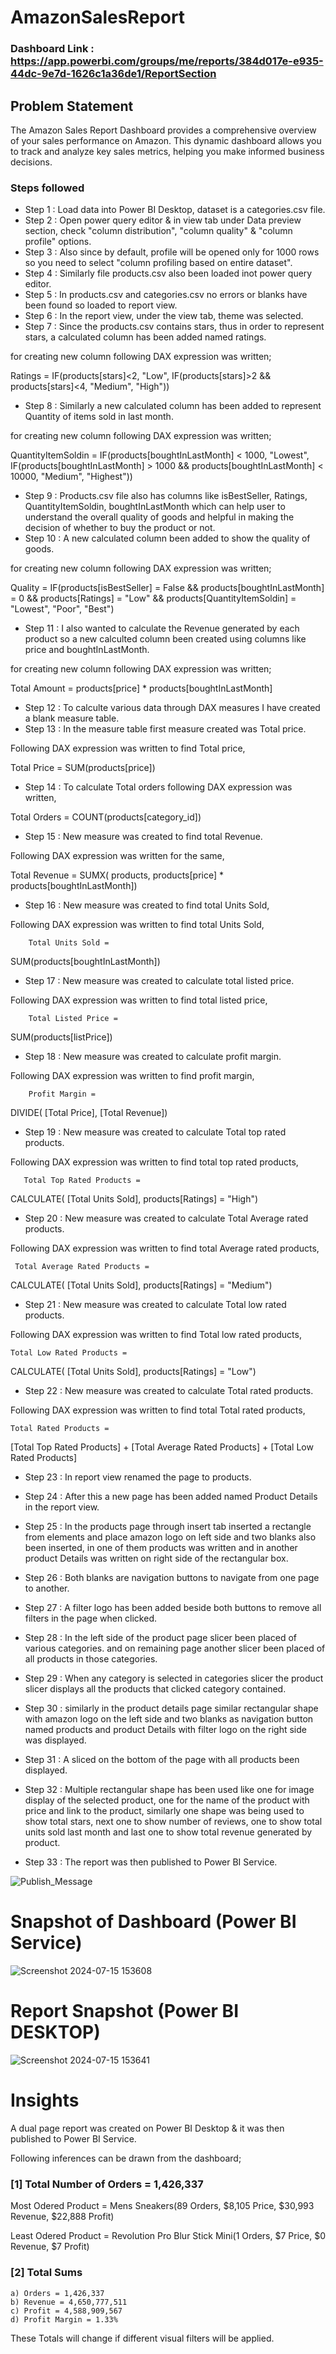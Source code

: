 # AmazonSalesReport

### Dashboard Link : https://app.powerbi.com/groups/me/reports/384d017e-e935-44dc-9e7d-1626c1a36de1/ReportSection

## Problem Statement

The Amazon Sales Report Dashboard provides a comprehensive overview of your sales performance on Amazon. This dynamic dashboard allows you to track and analyze key sales metrics, helping you make informed business decisions. 

### Steps followed 

- Step 1 : Load data into Power BI Desktop, dataset is a categories.csv file.
- Step 2 : Open power query editor & in view tab under Data preview section, check "column distribution", "column quality" & "column profile" options.
- Step 3 : Also since by default, profile will be opened only for 1000 rows so you need to select "column profiling based on entire dataset".
- Step 4 : Similarly file products.csv also been loaded inot power query editor.
- Step 5 : In products.csv and categories.csv no errors or blanks have been found so loaded to report view.  
- Step 6 : In the report view, under the view tab, theme was selected.
- Step 7 : Since the products.csv contains stars, thus in order to represent stars, a calculated column has been added named ratings.

for creating new column following DAX expression was written;

Ratings = 
IF(products[stars]<2, "Low", 
IF(products[stars]>2 && products[stars]<4, 
"Medium", "High"))

- Step 8 : Similarly a new calculated column has been added to represent Quantity of items sold in last month.

for creating new column following DAX expression was written;

QuantityItemSoldin = 
IF(products[boughtInLastMonth] < 1000, "Lowest", 
IF(products[boughtInLastMonth] > 1000 && products[boughtInLastMonth] < 10000, "Medium", "Highest"))

- Step 9 : Products.csv file also has columns like isBestSeller, Ratings, QuantityItemSoldin, boughtInLastMonth which can help user to understand the overall quality of goods and helpful in making the decision of whether to buy the product or not.
- Step 10 : A new calculated column been added to show the quality of goods.

for creating new column following DAX expression was written; 

Quality = 
IF(products[isBestSeller] = False && products[boughtInLastMonth] = 0 && products[Ratings] = "Low" && products[QuantityItemSoldin] = "Lowest", "Poor", "Best")

- Step 11 : I also wanted to calculate the Revenue generated by each product so a new calculted column been created using columns like price and boughtInLastMonth.

for creating new column following DAX expression was written;

Total Amount = 
products[price] * products[boughtInLastMonth]

- Step 12 : To calculte various data through DAX measures I have created a blank measure table.
- Step 13 : In the measure table first measure created was Total price.

Following DAX expression was written to find Total price,

Total Price = SUM(products[price])

- Step 14 : To calculate Total orders following DAX expression was written, 

Total Orders = COUNT(products[category_id])
- Step 15 : New measure was created to find total Revenue.

Following DAX expression was written for the same,
        
 Total Revenue = 
SUMX(
    products, 
    products[price] * products[boughtInLastMonth])
        
        
 - Step 16 : New measure was created to find  total Units Sold,
 
 Following DAX expression was written to find total Units Sold,
 
        Total Units Sold = 
SUM(products[boughtInLastMonth])
  
 - Step 17 : New measure was created to calculate total listed price.
 
 Following DAX expression was written to find total listed price,
 
        Total Listed Price = 
SUM(products[listPrice])
    
 - Step 18 : New measure was created to calculate profit margin.
 
 Following DAX expression was written to find profit margin,
 
        Profit Margin = 
DIVIDE(
    [Total Price], 
    [Total Revenue])    

 - Step 19 : New measure was created to calculate Total top rated products.
 
 Following DAX expression was written to find total top rated products,
 
       Total Top Rated Products = 
CALCULATE(
    [Total Units Sold], 
    products[Ratings] = "High")

 - Step 20 : New measure was created to calculate Total Average rated products.
 
 Following DAX expression was written to find total Average rated products,
 
     Total Average Rated Products = 
CALCULATE(
    [Total Units Sold], 
    products[Ratings] = "Medium")


 - Step 21 : New measure was created to calculate Total low rated products.
 
 Following DAX expression was written to find Total low rated products,
 
    Total Low Rated Products = 
CALCULATE(
    [Total Units Sold], 
    products[Ratings] = "Low")

 - Step 22 : New measure was created to calculate Total rated products.
 
 Following DAX expression was written to find total Total rated products,
 
    Total Rated Products = 
[Total Top Rated Products] + [Total Average Rated Products] + [Total Low Rated Products]

 - Step 23 : In report view renamed the page to products.

 - Step 24 : After this a new page has been added named Product Details in the report view.

 - Step 25 : In the products page through insert tab
inserted a rectangle from elements and place amazon logo on left side and two blanks also been inserted, in one of them products was written and in another product Details was written on right side of the rectangular box.

 - Step 26 : Both blanks are navigation buttons to navigate from one page to another.

 - Step 27 : A filter logo has been added beside both buttons to remove all filters in the page when clicked.

 - Step 28 : In the left side of the product page slicer been placed of various categories. and on remaining page another slicer been placed of all products in those categories.
 
 - Step 29 : When any category is selected in  categories slicer the product slicer displays all the products that clicked category contained.

 - Step 30 : similarly in the product details page similar rectangular shape with amazon logo on the left side and two blanks as navigation button named products and product Details with filter logo on the right side was displayed.

 - Step 31 : A sliced on the bottom of the page with all products been displayed.

 - Step 32 : Multiple rectangular shape has been used like one for image display of the selected product, one for the name of the product with price and link to the product, similarly one shape was being used to show total stars, next one to show number of reviews, one to show total units sold last month and last one to show total revenue generated by product.

 - Step 33 : The report was then published to Power BI Service.
 
 
![Publish_Message](https://user-images.githubusercontent.com/102996550/174094520-3a845196-97e6-4d44-8760-34a64abc3e77.jpg)

# Snapshot of Dashboard (Power BI Service)

![Screenshot 2024-07-15 153608](https://github.com/user-attachments/assets/a61399e4-7dbb-4a01-b105-75cee1e5f1df)

 
 # Report Snapshot (Power BI DESKTOP)

 
![Screenshot 2024-07-15 153641](https://github.com/user-attachments/assets/74736836-f221-48a1-9cb1-af5c52378000)

# Insights

A dual page report was created on Power BI Desktop & it was then published to Power BI Service.

Following inferences can be drawn from the dashboard;

### [1] Total Number of Orders = 1,426,337

   Most Odered Product = Mens Sneakers(89 Orders, $8,105 Price, $30,993 Revenue, $22,888 Profit)

   Least Odered Product = Revolution Pro Blur Stick Mini(1 Orders, $7 Price, $0 Revenue, $7 Profit)
           
### [2] Total Sums

    a) Orders = 1,426,337
    b) Revenue = 4,650,777,511
    c) Profit = 4,588,909,567
    d) Profit Margin = 1.33%
   
  
  These Totals will change if different visual filters will be applied.  
 
 


